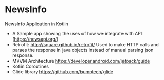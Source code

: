 # NewsInfo
NewsInfo Application in Kotlin

* A Sample app showing the uses of how we integrate with API (https://newsapi.org/)
* Retrofit: http://square.github.io/retrofit/ Used to make HTTP calls and parses the 
  response in java objects instead of manual parsing json response.
* MVVM Architecture   https://developer.android.com/jetpack/guide
* Kotlin Coroutines 
* Glide library https://github.com/bumptech/glide

